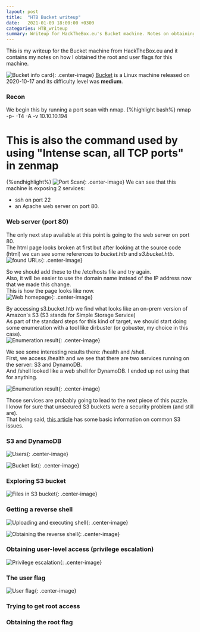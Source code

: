```yaml
---
layout: post
title:  "HTB Bucket writeup"
date:   2021-01-09 18:00:00 +0300
categories: HTB_writeup
summary: Writeup for HackTheBox.eu's Bucket machine. Notes on obtaining the user and root flags. 
---
```


This is my writeup for the Bucket machine from HackTheBox.eu and it contains my notes on how I obtained the root and user flags for this machine.  

![Bucket info card]({{site.baseurl}}/assets/img/HTB/bucket/info_card.png){: .center-image}
[Bucket](https://www.hackthebox.eu/home/machines/profile/283) is a Linux machine released on 2020-10-17 and its difficulty level was <b>medium</b>.

### Recon
We begin this by running a port scan with nmap.
{%highlight bash%}
nmap -p- -T4 -A -v 10.10.10.194
# This is also the command used by using "Intense scan, all TCP ports" in zenmap
{%endhighlight%}
![Port Scan]({{site.baseurl}}/assets/img/HTB/bucket/port_scan.png){: .center-image}
We can see that this machine is exposing 2 services:  
- ssh on port 22 
- an Apache web server on port 80.

### Web server (port 80)
The only next step available at this point is going to the web server on port 80.  
The html page looks broken at first but after looking at the source code (html) we can see some references to *bucket.htb* and *s3.bucket.htb*.
![found URLs]({{site.baseurl}}/assets/img/HTB/bucket/bucket_links.png){: .center-image}

So we should add these to the /etc/hosts file and try again.  
Also, it will be easier to use the domain name instead of the IP address now that we made this change.  
This is how the page looks like now.  
![Web homepage]({{site.baseurl}}/assets/img/HTB/bucket/web_page.png){: .center-image}

By accessing s3.bucket.htb we find what looks like an on-prem version of Amazon's S3 (S3 stands for Simple Storage Service)  
As part of the standard steps for this kind of target, we should start doing some enumeration with a tool like dirbuster (or gobuster, my choice in this case).  
![Enumeration result]({{site.baseurl}}/assets/img/HTB/bucket/gobuster_result.png){: .center-image}

We see some interesting results there: /health and /shell.  
First, we access /health and we see that there are two services running on the server: S3 and DynamoDB.  
And /shell looked like a web shell for DynamoDB. I ended up not using that for anything.  

![Enumeration result]({{site.baseurl}}/assets/img/HTB/bucket/health_page.png){: .center-image}

Those services are probably going to lead to the next piece of this puzzle.  
I know for sure that unsecured S3 buckets were a security problem (and still are).  
That being said, [this article](https://medium.com/@narenndhrareddy/misconfigured-aws-s3-bucket-enumeration-7a01d2f8611b) has some basic information on common S3 issues. 

### S3 and DynamoDB


![Users]({{site.baseurl}}/assets/img/HTB/bucket/users.png){: .center-image}

![Bucket list]({{site.baseurl}}/assets/img/HTB/bucket/buckets.png){: .center-image}

### Exploring S3 bucket

![Files in S3 bucket]({{site.baseurl}}/assets/img/HTB/bucket/list_files.png){: .center-image}

### Getting a reverse shell

![Uploading and executing shell]({{site.baseurl}}/assets/img/HTB/bucket/shell_exec.png){: .center-image}

![Obtaining the reverse shell]({{site.baseurl}}/assets/img/HTB/bucket/shell1.png){: .center-image}

### Obtaining user-level access (privilege escalation)

![Privilege escalation]({{site.baseurl}}/assets/img/HTB/bucket/escalation1.png){: .center-image}

### The user flag

![User flag]({{site.baseurl}}/assets/img/HTB/bucket/user_flag.png){: .center-image}

### Trying to get root access

### Obtaining the root flag